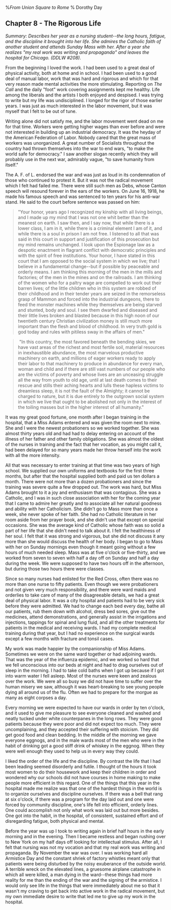 %*From Union Square to Rome*
% Dorothy Day

Chapter 8 - The Rigorous Life
---

*Summary: Describes her year as a nursing student--the long hours,
fatigue, and the discipline it brought into her life. She admires the
Catholic faith of another student and attends Sunday Mass with her.
After a year she realizes "my real work was writing and propaganda" and
leaves the hospital for Chicago. (DDLW \#208).*

From the beginning I loved the work. I had been used to a great deal of
physical activity, both at home and in school. I had been used to a good
deal of manual labor, work that was hard and rigorous and which for that
very reason made mental activities the more stimulating. Reporting on
*The Call* and the daily "foot" work covering assignments kept me
healthy. Life among the liberals and the artists I both enjoyed and
despised. I was trying to write but my life was undisciplined. I longed
for the rigor of those earlier years. I was just as much interested in
the labor movement, but it was myself that I felt to be out of tune.

Writing alone did not satisfy me, and the labor movement went dead on me
for that time. Workers were getting higher wages than ever before and
were not interested in building up an industrial democracy. It was the
heyday of the American Federation of Labor. Nobody cared that the great
mass of workers was unorganized. A great number of Socialists throughout
the country had thrown themselves into the war to end wars, "to make the
world safe for democracy." I saw another slogan recently which they will probably use in the next war, admirably vague, "to save humanity from itself."

The A. F. of L. endorsed the war and was just as loud in its
condemnation of those who continued to protest it. But it was not the
radical movement which I felt had failed me. There were still such men
as Debs, whose Canton speech will resound forever in the ears of the
workers. On June 16, 1918, he made his famous speech and was sentenced
to ten years for his anti-war stand. He said to the court before
sentence was passed on him: 

> "Your honor, years ago I recognized my kinship with all living beings,
> and I made up my mind that I was not one whit better than the meanest
> on earth. I saw then, and I say now, that while there is a lower
> class, I am in it, while there is a criminal element I am of it, and
> while there is a soul in prison I am not free. I listened to all that
> was said in this court in support and justification of this
> prosecution but my mind remains unchanged. I look upon the Espionage
> law as a despotic enactment in flagrant conflict with democratic
> principles and with the spirit of free institutions. Your honor, I
> have stated in this court that I am opposed to the social system in
> which we live; that I believe in a fundamental change--but if possible
> by peaceable and orderly means. I am thinking this morning of the men
> in the mills and factories; of the men in the mines and on the
> railroads. I am thinking of the women who for a paltry wage are
> compelled to work out their barren lives; of the little children who
> in this system are robbed of their childhood and in their tender years
> are seized in the remorseless grasp of Mammon and forced into the
> industrial dungeons, there to feed the monster machines while they
> themselves are being starved and stunted, body and soul. I see them
> dwarfed and diseased and their little lives broken and blasted because
> in this high noon of our twentieth century Christian civilization
> money is still much more important than the flesh and blood of
> childhood. In very truth gold is god today and rules with pitiless
> sway in the affairs of men."

>  "In this country, the most favored beneath the bending skies, we have
> vast areas of the richest and most fertile soil, material resources in
> inexhaustible abundance, the most marvelous productive machinery on
> earth, and millions of eager workers ready to apply their labor to
> that machinery to produce in abundance for every man, woman and child
> and if there are still vast numbers of our people who are the victims
> of poverty and whose lives are an unceasing struggle all the way from
> youth to old age, until at last death comes to their rescue and stills
> their aching hearts and lulls these hapless victims to dreamless
> sleep, it is not the fault of the Almighty; it cannot be charged to
> nature, but it is due entirely to the outgrown social system in which
> we live that ought to be abolished not only in the interest of the
> toiling masses but in the higher interest of all humanity."

It was my great good fortune, one month after I began training in
the hospital, that a Miss Adams entered and was given the room next to
mine. She and I were the newest probationers so we worked together. She
was almost thirty years old and had had to delay entering on account of
the illness of her father and other family obligations. She was almost
the oldest of the nurses in training and the fact that her vocation, as
you might call it, had been delayed for so many years made her throw
herself into the work with all the more intensity.

All that was necessary to enter training at that time was two years of
high school. We supplied our own uniforms and textbooks for the first
three months, but after that the hospital supplied both and paid us ten
dollars a month. There were not more than a dozen probationers and since
the training was severe quite a few dropped out. The work was hard, but
Miss Adams brought to it a joy and enthusiasm that was contagious. She
was a Catholic, and I was in such close association with her for the
coming year that I came to admire her greatly and to associate all her
natural goodness and ability with her Catholicism. She didn't go to Mass
more than once a week, she never spoke of her faith. She had no Catholic
literature in her room aside from her prayer book, and she didn't use
that except on special occasions. She was the average kind of Catholic
whose faith was so solid a part of her life that she didn't need to talk
about it. I felt the healthiness of her soul. I felt that it was strong
and vigorous, but she did not discuss it any more than she would discuss
the health of her body. I began to go to Mass with her on Sunday
mornings even though it meant going without a few hours of much needed
sleep. Mass was at five o'clock or five-thirty, and we worked from seven
to seven with half a day off on Sunday and half a day during the week.
We were supposed to have two hours off in the afternoon, but during
those two hours there were classes.

Since so many nurses had enlisted for the Red Cross, often there was no
more than one nurse to fifty patients. Even though we were probationers
and not given very much responsibility, and there were ward maids and
orderlies to take care of many of the disagreeable details, we had a
great deal of physical labor. It was a city hospital and patients had to
be very sick before they were admitted. We had to change each bed every
day, bathe all our patients, rub them down with alcohol, dress bed
sores, give out the medicines, attend demonstrations, and generally
assist in the irrigations and injections, tappings for spinal and lung
fluid, and all the other treatments for patients in the medical and
receiving wards. I had my complete medical training during that year,
but I had no experience on the surgical wards except a few months with
fracture and tonsil cases.

My work was made happier by the companionship of Miss Adams. Sometimes
we were on the same ward together or had adjoining wards. That was the
year of the influenza epidemic, and we worked so hard that we fell
unconscious into our beds at night and had to drag ourselves out of
sleep in the morning. I had to take cold baths when I got up because if
I got into warm water I fell asleep. Most of the nurses were keen and
zealous over the work. We were all so busy we did not have time to
suffer over the human misery we saw, although it was heart-breaking to
see young people dying all around us of the flu. Often we had to prepare
for the morgue as many as eight corpses a day.

Every morning we were expected to have our wards in order by ten
o'clock, and it used to give me pleasure to see everyone cleaned and
washed and neatly tucked under white counterpanes in the long rows. They
were good patients because they were poor and did not expect too much.
They were uncomplaining, and they accepted their suffering with
stoicism. They did get good food and clean bedding. In the middle of the
morning we gave everyone eggnogs, and in the male wards most of the men
who were in the habit of drinking got a good stiff drink of whiskey in
the eggnog. When they were well enough they used to help us in every way
they could.

I liked the order of the life and the discipline. By contrast the life
that I had been leading seemed disorderly and futile. I thought of the
hours it took most women to do their housework and keep their children
in order and wondered why our schools did not have courses in home
making to make people more efficient in this regard. One of the things
that this year in the hospital made me realize was that one of the
hardest things in the world is to organize ourselves and discipline
ourselves. If there was a bell that rang at six o'clock, if there was
a program for the day laid out and one were forced by community
discipline, one's life fell into efficient, orderly lines. One could
accomplish not only what work was laid out but more besides. One got
into the habit, in the hospital, of consistent, sustained effort and of
disregarding fatigue, both physical and mental.

Before the year was up I took to writing again in brief half hours in
the early morning and in the evening. Then I became restless and began
rushing over to New York on my half days off looking for intellectual
stimulus. After all, I felt that nursing was not my vocation and that my
real work was writing and propaganda. By November the war was over. I
was working hard all Armistice Day and the constant shriek of factory
whistles meant only that patients were being disturbed by the noisy
exuberance of the outside world. A terrible wreck on the elevated lines,
a gruesome airplane catastrophe in which all were killed, a man dying in
the ward--these things had more reality for me than the ending of the
war and the signing of the armistice. I would only see life in the
things that were immediately about me so that it wasn't my craving to
get back into active work in the radical movement, but my own immediate
desire to write that led me to give up my work in the hospital.
